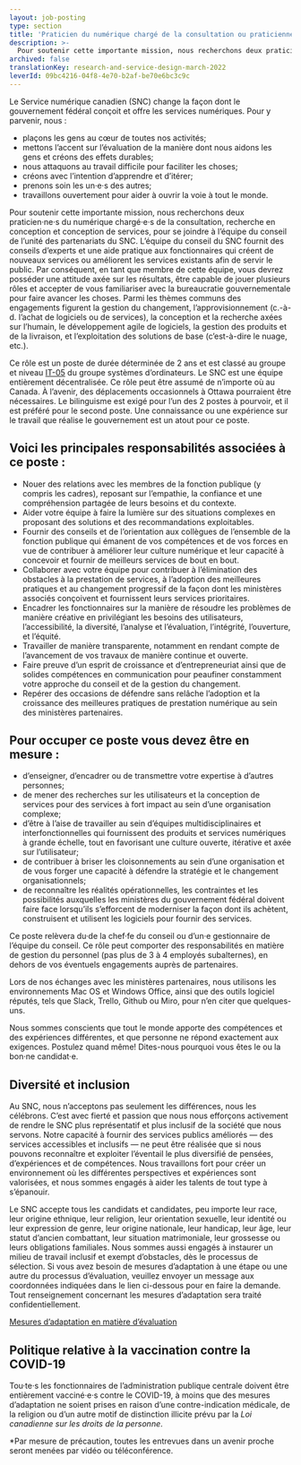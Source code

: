 ```yaml
---
layout: job-posting
type: section
title: 'Praticien du numérique chargé de la consultation ou praticienne du numérique chargée de la consultation - Recherche en conception et conception de services '
description: >-
  Pour soutenir cette importante mission, nous recherchons deux praticien·ne·s du numérique chargé·e·s de la consultation, recherche en conception et conception de services, pour se joindre à l’équipe du conseil de l’unité des partenariats du SNC. L’équipe du conseil du SNC fournit des conseils d’experts et une aide pratique aux fonctionnaires qui créent de nouveaux services ou améliorent les services existants afin de servir le public. Par conséquent, en tant que membre de cette équipe, vous devrez posséder une attitude axée sur les résultats, être capable de jouer plusieurs rôles et accepter de vous familiariser avec la bureaucratie gouvernementale pour faire avancer les choses.
archived: false
translationKey: research-and-service-design-march-2022
leverId: 09bc4216-04f8-4e70-b2af-be70e6bc3c9c
---
```


Le Service numérique canadien (SNC) change la façon dont le gouvernement fédéral conçoit et offre les services numériques. Pour y parvenir, nous :

- plaçons les gens au cœur de toutes nos activités;
- mettons l’accent sur l’évaluation de la manière dont nous aidons les gens et créons des effets durables;
- nous attaquons au travail difficile pour faciliter les choses;
- créons avec l’intention d’apprendre et d’itérer;
- prenons soin les un·e·s des autres;
- travaillons ouvertement pour aider à ouvrir la voie à tout le monde. 

Pour soutenir cette importante mission, nous recherchons deux praticien·ne·s du numérique chargé·e·s de la consultation, recherche en conception et conception de services, pour se joindre à l’équipe du conseil de l’unité des partenariats du SNC. L’équipe du conseil du SNC fournit des conseils d’experts et une aide pratique aux fonctionnaires qui créent de nouveaux services ou améliorent les services existants afin de servir le public. Par conséquent, en tant que membre de cette équipe, vous devrez posséder une attitude axée sur les résultats, être capable de jouer plusieurs rôles et accepter de vous familiariser avec la bureaucratie gouvernementale pour faire avancer les choses. Parmi les thèmes communs des engagements figurent la gestion du changement, l’approvisionnement (c.-à-d. l’achat de logiciels ou de services), la conception et la recherche axées sur l’humain, le développement agile de logiciels, la gestion des produits et de la livraison, et l’exploitation des solutions de base (c’est-à-dire le nuage, etc.).

Ce rôle est un poste de durée déterminée de 2 ans et est classé au groupe et niveau [IT-05](https://www.google.com/url?q=https://www.tbs-sct.gc.ca/agreements-conventions/view-visualiser-fra.aspx?id%3D1&sa=D&source=docs&ust=1647887766527240&usg=AOvVaw2HSA4Aop4cd4DlU7PIfZGI) du groupe systèmes d’ordinateurs. Le SNC est une équipe entièrement décentralisée. Ce rôle peut être assumé de n’importe où au Canada. À l’avenir, des déplacements occasionnels à Ottawa pourraient être nécessaires. Le bilinguisme est exigé pour l’un des 2 postes à pourvoir, et il est préféré pour le second poste. Une connaissance ou une expérience sur le travail que réalise le gouvernement est un atout pour ce poste.

## Voici les principales responsabilités associées à ce poste : 

- Nouer des relations avec les membres de la fonction publique (y compris les cadres), reposant sur l’empathie, la confiance et une compréhension partagée de leurs besoins et du contexte.
- Aider votre équipe à faire la lumière sur des situations complexes en proposant des solutions et des recommandations exploitables.
- Fournir des conseils et de l’orientation aux collègues de l’ensemble de la fonction publique qui émanent de vos compétences et de vos forces en vue de contribuer à améliorer leur culture numérique et leur capacité à concevoir et fournir de meilleurs services de bout en bout. 
- Collaborer avec votre équipe pour contribuer à l’élimination des obstacles à la prestation de services, à l’adoption des meilleures pratiques et au changement progressif de la façon dont les ministères associés conçoivent et fournissent leurs services prioritaires.
- Encadrer les fonctionnaires sur la manière de résoudre les problèmes de manière créative en privilégiant les besoins des utilisateurs, l’accessibilité, la diversité, l’analyse et l’évaluation, l’intégrité, l’ouverture, et l’équité.
- Travailler de manière transparente, notamment en rendant compte de l’avancement de vos travaux de manière continue et ouverte. 
- Faire preuve d’un esprit de croissance et d’entrepreneuriat ainsi que de solides compétences en communication pour peaufiner constamment votre approche du conseil et de la gestion du changement. 
- Repérer des occasions de défendre sans relâche l’adoption et la croissance des meilleures pratiques de prestation numérique au sein des ministères partenaires.

## Pour occuper ce poste vous devez être en mesure : 

- d’enseigner, d’encadrer ou de transmettre votre expertise à d’autres personnes;
- de mener des recherches sur les utilisateurs et la conception de services pour des services à fort impact au sein d’une organisation complexe; 
- d’être à l’aise de travailler au sein d’équipes multidisciplinaires et interfonctionnelles qui fournissent des produits et services numériques à grande échelle, tout en favorisant une culture ouverte, itérative et axée sur l’utilisateur; 
- de contribuer à briser les cloisonnements au sein d’une organisation et de vous forger une capacité à défendre la stratégie et le changement organisationnels;
- de reconnaître les réalités opérationnelles, les contraintes et les possibilités auxquelles les ministères du gouvernement fédéral doivent faire face lorsqu’ils s’efforcent de moderniser la façon dont ils achètent, construisent et utilisent les logiciels pour fournir des services. 

Ce poste relèvera du·de la chef·fe du conseil ou d’un·e gestionnaire de l’équipe du conseil. Ce rôle peut comporter des responsabilités en matière de gestion du personnel (pas plus de 3 à 4 employés subalternes), en dehors de vos éventuels engagements auprès de partenaires.  

Lors de nos échanges avec les ministères partenaires, nous utilisons les environnements Mac OS et Windows Office, ainsi que des outils logiciel réputés, tels que Slack, Trello, Github ou Miro, pour n’en citer que quelques-uns.

Nous sommes conscients que tout le monde apporte des compétences et des expériences différentes, et que personne ne répond exactement aux exigences. Postulez quand même! Dites-nous pourquoi vous êtes le ou la bon·ne candidat·e.

## Diversité et inclusion

Au SNC, nous n’acceptons pas seulement les différences, nous les célébrons. C’est avec fierté et passion que nous nous efforçons activement de rendre le SNC plus représentatif et plus inclusif de la société que nous servons. Notre capacité à fournir des services publics améliorés — des services accessibles et inclusifs — ne peut être réalisée que si nous pouvons reconnaître et exploiter l’éventail le plus diversifié de pensées, d’expériences et de compétences. Nous travaillons fort pour créer un environnement où les différentes perspectives et expériences sont valorisées, et nous sommes engagés à aider les talents de tout type à s’épanouir.

Le SNC accepte tous les candidats et candidates, peu importe leur race, leur origine ethnique, leur religion, leur orientation sexuelle, leur identité ou leur expression de genre, leur origine nationale, leur handicap, leur âge, leur statut d’ancien combattant, leur situation matrimoniale, leur grossesse ou leurs obligations familiales. Nous sommes aussi engagés à instaurer un milieu de travail inclusif et exempt d’obstacles, dès le processus de sélection. Si vous avez besoin de mesures d’adaptation à une étape ou une autre du processus d’évaluation, veuillez envoyer un message aux coordonnées indiquées dans le lien ci-dessous pour en faire la demande. Tout renseignement concernant les mesures d’adaptation sera traité confidentiellement.

[Mesures d’adaptation en matière d’évaluation](https://www.canada.ca/fr/commission-fonction-publique/services/mesures-d-adaptation-matiere-evaluation.html)

## Politique relative à la vaccination contre la COVID-19

Tou·te·s les fonctionnaires de l’administration publique centrale doivent être entièrement vacciné·e·s contre le COVID-19, à moins que des mesures d’adaptation ne soient prises en raison d’une contre-indication médicale, de la religion ou d’un autre motif de distinction illicite prévu par la *Loi canadienne sur les droits de la personne*. 


*Par mesure de précaution, toutes les entrevues dans un avenir proche seront menées par vidéo ou téléconférence.


